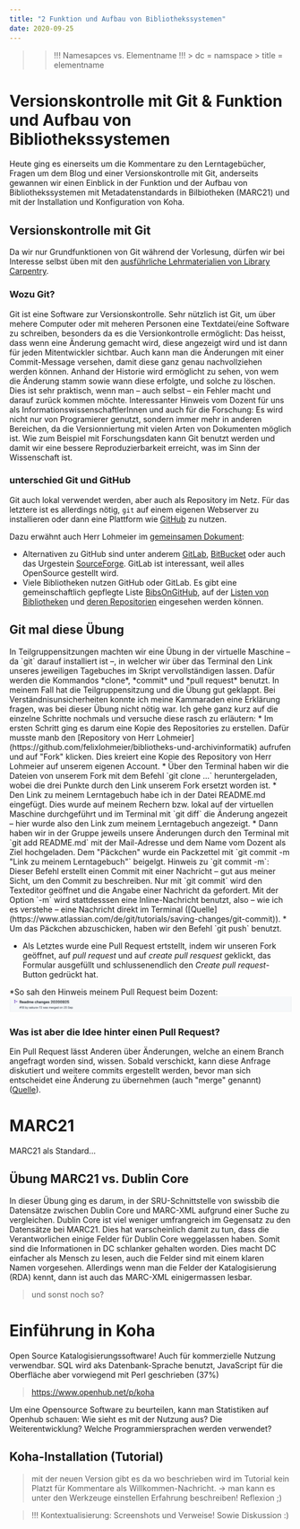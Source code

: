 ```yaml
---
title: "2 Funktion und Aufbau von Bibliothekssystemen"
date: 2020-09-25
---
```


>> !!! Namesapces vs. Elementname !!! > dc = namspace > title = elementname

# Versionskontrolle mit Git & Funktion und Aufbau von Bibliothekssystemen
Heute ging es einerseits um die Kommentare zu den Lerntagebücher, Fragen um dem Blog und einer Versionskontrolle mit Git, anderseits gewannen wir einen Einblick in der Funktion und der Aufbau von Bibliothekssystemen mit Metadatenstandards in Bilbiotheken (MARC21) und mit der Installation und Konfiguration von Koha.

## Versionskontrolle mit Git
Da wir nur Grundfunktionen von Git während der Vorlesung, dürfen wir bei Interesse selbst üben mit den [ausführliche Lehrmaterialien von Library Carpentry](<https://librarycarpentry.org/lc-git/>).

### Wozu Git?
Git ist eine Software zur Versionskontrolle. Sehr nützlich ist Git, um über mehere Computer oder mit meheren Personen eine Textdatei/eine Software zu schreiben, besonders da es die Versionkontrolle ermöglicht: Das heisst, dass wenn eine Änderung gemacht wird, diese angezeigt wird und ist dann für jeden Mitentwickler sichtbar. Auch kann man die Änderungen mit einer Commit-Message versehen, damit diese ganz genau nachvollziehen werden können. Anhand der Historie wird ermöglicht zu sehen, von wem die Änderung stamm sowie wann diese erfolgte, und solche zu löschen. Dies ist sehr praktisch, wenn man – auch selbst – ein Fehler macht und darauf zurück kommen möchte. Interessanter Hinweis vom Dozent für uns als InformationswissenschaftlerInnen und auch für die Forschung: Es wird nicht nur von Programierer genutzt, sondern immer mehr in anderen Bereichen, da die Versionniertung mit vielen Arten von Dokumenten möglich ist. Wie zum Beispiel mit Forschungsdaten kann Git benutzt werden und damit wir eine bessere Reproduzierbarkeit erreicht, was im Sinn der Wissenschaft ist.

### unterschied Git und GitHub
Git auch lokal verwendet werden, aber auch als Repository im Netz. Für das letztere ist es allerdings nötig, `git` auf einem eigenen Webserver zu installieren oder dann eine Plattform wie [GitHub](https://github.com/) zu nutzen. 

Dazu erwähnt auch Herr Lohmeier im [gemeinsamen Dokument](https://pad.gwdg.de/12VJD7x4QgiRr498oLhnwg?both#):
- Alternativen zu GitHub sind unter anderem [GitLab](https://gitlab.com), [BitBucket](https://bitbucket.org) oder auch das Urgestein [SourceForge](https://sourceforge.net). GitLab ist interessant, weil alles OpenSource gestellt wird.
- Viele Bibliotheken nutzen GitHub oder GitLab. Es gibt eine gemeinschaftlich gepflegte Liste [BibsOnGitHub](https://github.com/axel-klinger/BibsOnGitHub), auf der [Listen von Bibliotheken](https://axel-klinger.github.io/BibsOnGitHub/libraries.html) und [deren Repositorien](https://axel-klinger.github.io/BibsOnGitHub/repositories.html) eingesehen werden können.

<h2>Git mal diese Übung</h2>
In Teilgruppensitzungen machten wir eine Übung in der virtuelle Maschine – da `git` darauf installiert ist –, in welcher wir über das Terminal den Link unseres jeweiligen Tagebuches im Skript vervollständigen lassen. Dafür werden die Kommandos *clone*, *commit* und *pull request* benutzt. In meinem Fall hat die Teilgruppensitzung und die Übung gut geklappt. Bei Verständnisunsicherheiten konnte ich meine Kammaraden eine Erklärung fragen, was bei dieser Übung nicht nötig war. Ich gehe ganz kurz auf die einzelne Schritte nochmals und versuche diese rasch zu erläutern:
* Im ersten Schritt ging es darum eine Kopie des Repositories zu erstellen. Dafür musste manb den [Repository von Herr Lohmeier](https://github.com/felixlohmeier/bibliotheks-und-archivinformatik) aufrufen und auf "Fork" klicken. Dies kreiert eine Kopie des Repository von Herr Lohmeier auf unserem eigenen Account.
* Über den Terminal haben wir die Dateien von unserem Fork  mit dem Befehl `git clone ...` heruntergeladen, wobei die drei Punkte durch den Link unserem Fork ersetzt worden ist.
* Den Link zu meinem Lerntagebuch habe ich in der Datei README.md eingefügt. Dies wurde auf meinem Rechern bzw. lokal auf der virtuellen Maschine durchgeführt und im Terminal mit `git diff` die Änderung angezeit – hier wurde also den Link zum meinem Lerntagebuch angezeigt. 
* Dann haben wir in der Gruppe jeweils unsere Änderungen durch den Terminal mit `git add README.md` mit der Mail-Adresse und dem Name vom Dozent als Ziel hochgeladen. Dem "Päckchen" wurde ein Packzettel mit `git commit -m "Link zu meinem Lerntagebuch"` beigelgt. 
      Hinweis zu `git commit -m`: Dieser Befehl erstellt einen Commit mit einer Nachricht – gut aus meiner Sicht, um den Commit zu beschreiben. Nur mit `git commit` wird den Texteditor geöffnet und die Angabe einer Nachricht da gefordert. Mit der Option `-m` wird stattdesssen eine Inline-Nachricht benutzt, also – wie ich es verstehe – eine Nachricht direkt im Terminal ([Quelle](https://www.atlassian.com/de/git/tutorials/saving-changes/git-commit)).
* Um das Päckchen abzuschicken, haben wir den Befehl `git push` benutzt.

* Als Letztes wurde eine Pull Request ertstellt, indem wir unseren Fork geöffnet, auf *pull request* und auf *create pull resquest* geklickt, das Formular ausgefüllt und schlussenendlich den *Create pull request*-Button gedrückt hat.

*So sah den Hinweis meinem Pull Request beim Dozent: 
![das Ergebnis aus meinem Pull Request beim Dozent](https://github.com/sakura-72/my-bain-blog/blob/master/images/pullrequest.png)

### Was ist aber die Idee hinter einen Pull Request?
Ein Pull Request lässt Anderen über Änderungen, welche an einem Branch angefragt worden sind, wissen. Sobald verschickt, kann diese Anfrage diskutiert und weitere commits ergestellt werden, bevor man sich entscheidet eine Änderung zu übernehmen (auch "merge" genannt) ([Quelle](https://docs.github.com/en/free-pro-team@latest/github/collaborating-with-issues-and-pull-requests/about-pull-requests)).

# MARC21
MARC21 als Standard...

## Übung MARC21 vs. Dublin Core</h2>
In dieser Übung ging es darum, in der SRU-Schnittstelle von swissbib die Datensätze zwischen Dublin Core und MARC-XML aufgrund einer Suche zu vergleichen.
Dublin Core ist viel weniger umfrangreich im Gegensatz zu den Datensätze bei MARC21. Dies hat warscheinlich damit zu tun, dass die Verantworlichen einige Felder für Dublin Core weggelassen haben. Somit sind die Informationen in DC schlanker gehalten worden. Dies macht DC einfacher als Mensch zu lesen, auch die Felder sind mit einem klaren Namen vorgesehen.
Allerdings wenn man die Felder der Katalogisierung (RDA) kennt, dann ist auch das MARC-XML einigermassen lesbar.
> und sonst noch so?

# Einführung in Koha
Open Source Katalogisierungssoftware! Auch für kommerzielle Nutzung verwendbar. 
SQL wird aks Datenbank-Sprache benutzt, JavaScript für die Oberfläche aber vorwiegend mit Perl geschrieben (37%) 
> https://www.openhub.net/p/koha

Um eine Opensource Software zu beurteilen, kann man Statistiken auf Openhub schauen: Wie sieht es mit der Nutzung aus? Die Weiterentwicklung? Welche Programmiersprachen werden verwendet? 

## Koha-Installation (Tutorial)</h2>
> mit der neuen Version gibt es da wo beschrieben wird im Tutorial kein Platzt für Kommentare als Willkommen-Nachricht. -> man kann es unter den Werkzeuge einstellen
> Erfahrung beschreiben! Reflexion ;)

> !!! Kontextualisierung: Screenshots und Verweise! Sowie Diskussion :)
